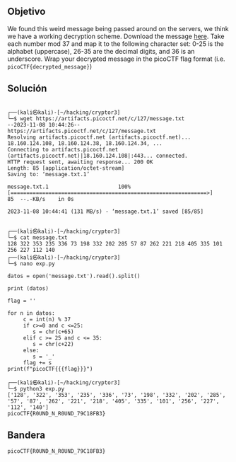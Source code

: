 
## Objetivo
We found this weird message being passed around on the servers, we think we have a working decryption scheme. Download the message [here](https://artifacts.picoctf.net/c/127/message.txt). Take each number mod 37 and map it to the following character set: 0-25 is the alphabet (uppercase), 26-35 are the decimal digits, and 36 is an underscore. Wrap your decrypted message in the picoCTF flag format (i.e. `picoCTF{decrypted_message}`)
## Solución
```
                                                                                                                                          
┌──(kali㉿kali)-[~/hacking/cryptor3]
└─$ wget https://artifacts.picoctf.net/c/127/message.txt
--2023-11-08 10:44:26--  https://artifacts.picoctf.net/c/127/message.txt
Resolving artifacts.picoctf.net (artifacts.picoctf.net)... 18.160.124.108, 18.160.124.38, 18.160.124.34, ...
Connecting to artifacts.picoctf.net (artifacts.picoctf.net)|18.160.124.108|:443... connected.
HTTP request sent, awaiting response... 200 OK
Length: 85 [application/octet-stream]
Saving to: ‘message.txt.1’

message.txt.1                      100%[==============================================================>]      85  --.-KB/s    in 0s      

2023-11-08 10:44:41 (131 MB/s) - ‘message.txt.1’ saved [85/85]

                                                                                                                                          
┌──(kali㉿kali)-[~/hacking/cryptor3]
└─$ cat message.txt                                     
128 322 353 235 336 73 198 332 202 285 57 87 262 221 218 405 335 101 256 227 112 140                                                                                                                                           
┌──(kali㉿kali)-[~/hacking/cryptor3]
└─$ nano exp.py 

datos = open('message.txt').read().split()

print (datos)

flag = ''

for n in datos:
     c = int(n) % 37
     if c>=0 and c <=25:
        s = chr(c+65)
     elif c >= 25 and c <= 35:
        s = chr(c+22)
     else:
        s = '_'
     flag += s
print(f"picoCTF{{{flag}}}")

┌──(kali㉿kali)-[~/hacking/cryptor3]
└─$ python3 exp.py
['128', '322', '353', '235', '336', '73', '198', '332', '202', '285', '57', '87', '262', '221', '218', '405', '335', '101', '256', '227', '112', '140']
picoCTF{R0UND_N_R0UND_79C18FB3}
```
## Bandera
```
picoCTF{R0UND_N_R0UND_79C18FB3}
```